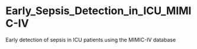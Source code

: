 # Early_Sepsis_Detection_in_ICU_MIMIC-IV
Early detection of sepsis in ICU patients using the MIMIC-IV database

